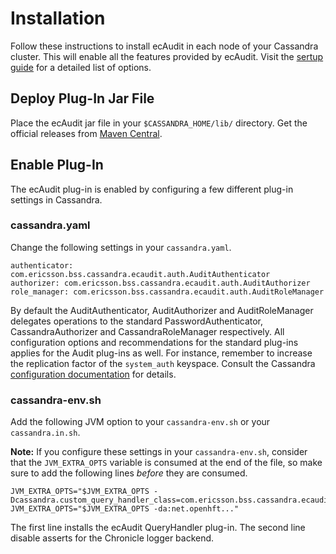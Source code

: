 # Installation

Follow these instructions to install ecAudit in each node of your Cassandra cluster.
This will enable all the features provided by ecAudit.
Visit the [sertup guide](setup.md) for a detailed list of options.

## Deploy Plug-In Jar File

Place the ecAudit jar file in your `$CASSANDRA_HOME/lib/` directory.
Get the official releases from [Maven Central](https://search.maven.org/search?q=g:%22com.ericsson.bss.cassandra.ecaudit%22%20AND%20a:%22ecaudit_c4.0%22).

## Enable Plug-In

The ecAudit plug-in is enabled by configuring a few different plug-in settings in Cassandra.

### cassandra.yaml

Change the following settings in your `cassandra.yaml`.

```
authenticator: com.ericsson.bss.cassandra.ecaudit.auth.AuditAuthenticator
authorizer: com.ericsson.bss.cassandra.ecaudit.auth.AuditAuthorizer
role_manager: com.ericsson.bss.cassandra.ecaudit.auth.AuditRoleManager
```

By default the AuditAuthenticator, AuditAuthorizer and AuditRoleManager delegates operations to the standard PasswordAuthenticator, CassandraAuthorizer and CassandraRoleManager respectively.
All configuration options and recommendations for the standard plug-ins applies for the Audit plug-ins as well.
For instance, remember to increase the replication factor of the `system_auth` keyspace.
Consult the Cassandra [configuration documentation](http://cassandra.apache.org/doc/latest/configuration/index.html) for details.

### cassandra-env.sh

Add the following JVM option to your `cassandra-env.sh` or your `cassandra.in.sh`.

**Note:** If you configure these settings in your `cassandra-env.sh`,
consider that the `JVM_EXTRA_OPTS` variable is consumed at the end of the file,
so make sure to add the following lines _before_ they are consumed.

```
JVM_EXTRA_OPTS="$JVM_EXTRA_OPTS -Dcassandra.custom_query_handler_class=com.ericsson.bss.cassandra.ecaudit.handler.AuditQueryHandler"
JVM_EXTRA_OPTS="$JVM_EXTRA_OPTS -da:net.openhft..."
```

The first line installs the ecAudit QueryHandler plug-in.
The second line disable asserts for the Chronicle logger backend.
